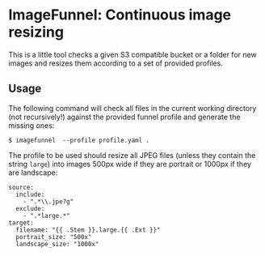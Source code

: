 # ImageFunnel: Continuous image resizing

This is a little tool checks a given S3 compatible bucket or a folder for new
images and resizes them according to a set of provided profiles.


## Usage

The following command will check all files in the current working directory
(not recursively!) against the provided funnel profile and generate the missing
ones:

```
$ imagefunnel  --profile profile.yaml .
```

The profile to be used should resize all JPEG files (unless they contain the
string `large`) into images 500px wide if they are portrait or 1000px if they
are landscape:

```
source:
  include:
    - ".*\\.jpe?g"
  exclude:
    - ".*large.*"
target:
  filename: "{{ .Stem }}.large.{{ .Ext }}"
  portrait_size: "500x"
  landscape_size: "1000x"
```

